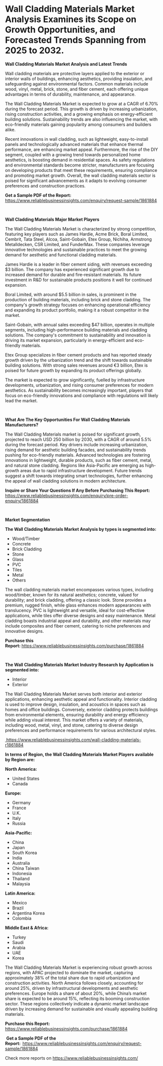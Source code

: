 <p><h1>Wall Cladding Materials Market Analysis Examines its Scope on Growth Opportunities, and Forecasted Trends Spanning from 2025 to 2032.</h1></p><p><strong>Wall Cladding Materials Market Analysis and Latest Trends</strong></p>
<p><p>Wall cladding materials are protective layers applied to the exterior or interior walls of buildings, enhancing aesthetics, providing insulation, and safeguarding against environmental factors. Common materials include wood, vinyl, metal, brick, stone, and fiber cement, each offering unique advantages in terms of durability, maintenance, and appearance.</p><p>The Wall Cladding Materials Market is expected to grow at a CAGR of 6.70% during the forecast period. This growth is driven by increasing urbanization, rising construction activities, and a growing emphasis on energy-efficient building solutions. Sustainability trends are also influencing the market, with eco-friendly materials gaining popularity among consumers and builders alike. </p><p>Recent innovations in wall cladding, such as lightweight, easy-to-install panels and technologically advanced materials that enhance thermal performance, are enhancing market appeal. Furthermore, the rise of the DIY segment, coupled with a growing trend towards personalized home aesthetics, is boosting demand in residential spaces. As safety regulations and environmental standards become stricter, manufacturers are focusing on developing products that meet these requirements, ensuring compliance and promoting market growth. Overall, the wall cladding materials sector is poised for significant advancements as it adapts to evolving consumer preferences and construction practices.</p></p>
<p><strong>Get a Sample PDF of the Report:&nbsp;</strong> <a href="https://www.reliablebusinessinsights.com/enquiry/request-sample/1861884?utm_campaign=3134&utm_medium=2&utm_source=Github&utm_content=ia&utm_term=31032025&utm_id=wall-cladding-materials">https://www.reliablebusinessinsights.com/enquiry/request-sample/1861884</a></p>
<p>&nbsp;</p>
<p><strong>Wall Cladding Materials Major Market Players</strong></p>
<p><p>The Wall Cladding Materials Market is characterized by strong competition, featuring key players such as James Hardie, Acme Brick, Boral Limited, Cembrit, Tata Steel, Alcoa, Saint-Gobain, Etex Group, Nichiha, Armstrong Metalldecken, CSR Limited, and FunderMax. These companies leverage innovative technologies and sustainable practices to meet the growing demand for aesthetic and functional cladding materials.</p><p>James Hardie is a leader in fiber cement siding, with revenues exceeding $3 billion. The company has experienced significant growth due to increased demand for durable and fire-resistant materials. Its future investment in R&D for sustainable products positions it well for continued expansion.</p><p>Boral Limited, with around $5.5 billion in sales, is prominent in the production of building materials, including brick and stone cladding. The company's growth strategy focuses on enhancing operational efficiency and expanding its product portfolio, making it a robust competitor in the market.</p><p>Saint-Gobain, with annual sales exceeding $47 billion, operates in multiple segments, including high-performance building materials and cladding solutions. The company's commitment to sustainability and innovation is driving its market expansion, particularly in energy-efficient and eco-friendly materials.</p><p>Etex Group specializes in fiber cement products and has reported steady growth driven by the urbanization trend and the shift towards sustainable building solutions. With strong sales revenues around €3 billion, Etex is poised for future growth by expanding its product offerings globally.</p><p>The market is expected to grow significantly, fuelled by infrastructure developments, urbanization, and rising consumer preferences for modern aesthetics. As sustainability becomes increasingly important, players that focus on eco-friendly innovations and compliance with regulations will likely lead the market.</p></p>
<p>&nbsp;</p>
<p><strong>What Are The Key Opportunities For Wall Cladding Materials Manufacturers?</strong></p>
<p><p>The Wall Cladding Materials market is poised for significant growth, projected to reach USD 250 billion by 2030, with a CAGR of around 5.5% during the forecast period. Key drivers include increasing urbanization, rising demand for aesthetic building facades, and sustainability trends pushing for eco-friendly materials. Advanced technologies are fostering innovations in lightweight, durable products, such as fiber cement, metal, and natural stone cladding. Regions like Asia-Pacific are emerging as high-growth areas due to rapid infrastructure development. Future trends suggest a shift towards integrating smart technologies, further enhancing the appeal of wall cladding solutions in modern architecture.</p></p>
<p><strong>Inquire or Share Your Questions If Any Before Purchasing This Report:</strong> <a href="https://www.reliablebusinessinsights.com/enquiry/pre-order-enquiry/1861884?utm_campaign=3134&utm_medium=2&utm_source=Github&utm_content=ia&utm_term=31032025&utm_id=wall-cladding-materials">https://www.reliablebusinessinsights.com/enquiry/pre-order-enquiry/1861884</a></p>
<p>&nbsp;</p>
<p><strong>Market Segmentation</strong></p>
<p><strong>The Wall Cladding Materials Market Analysis by types is segmented into:</strong></p>
<p><ul><li>Wood/Timber</li><li>Concrete</li><li>Brick Cladding</li><li>Stone</li><li>Glass</li><li>PVC</li><li>Tiles</li><li>Metal</li><li>Others</li></ul></p>
<p><p>The wall cladding materials market encompasses various types, including wood/timber, known for its natural aesthetics; concrete, valued for durability; and brick cladding, offering a classic look. Stone provides a premium, rugged finish, while glass enhances modern appearances with translucency. PVC is lightweight and versatile, ideal for cost-effective applications, while tiles offer diverse designs and easy maintenance. Metal cladding boasts industrial appeal and durability, and other materials may include composites and fiber cement, catering to niche preferences and innovative designs.</p></p>
<p><strong>Purchase this Report:&nbsp;</strong><a href="https://www.reliablebusinessinsights.com/purchase/1861884?utm_campaign=3134&utm_medium=2&utm_source=Github&utm_content=ia&utm_term=31032025&utm_id=wall-cladding-materials">https://www.reliablebusinessinsights.com/purchase/1861884</a></p>
<p>&nbsp;</p>
<p><strong>The Wall Cladding Materials Market Industry Research by Application is segmented into:</strong></p>
<p><ul><li>Interior</li><li>Exterior</li></ul></p>
<p><p>The Wall Cladding Materials Market serves both interior and exterior applications, enhancing aesthetic appeal and functionality. Interior cladding is used to improve design, insulation, and acoustics in spaces such as homes and office buildings. Conversely, exterior cladding protects buildings from environmental elements, ensuring durability and energy efficiency while adding visual interest. This market offers a variety of materials, including wood, metal, vinyl, and stone, catering to diverse design preferences and performance requirements for various architectural styles.</p></p>
<p><a href="https://www.reliablebusinessinsights.com/wall-cladding-materials-r1861884?utm_campaign=3134&utm_medium=2&utm_source=Github&utm_content=ia&utm_term=31032025&utm_id=wall-cladding-materials">&nbsp;https://www.reliablebusinessinsights.com/wall-cladding-materials-r1861884</a></p>
<p><strong>In terms of Region, the Wall Cladding Materials Market Players available by Region are:</strong></p>
<p>
    <p> <strong> North America: </strong>
        <ul>
            <li>United States</li>
            <li>Canada</li>
        </ul>
        </p> 
    <p> <strong> Europe: </strong>
        <ul>
            <li>Germany</li>
            <li>France</li>
            <li>U.K.</li>
            <li>Italy</li>
            <li>Russia</li>
        </ul>
        </p> 
    <p> <strong> Asia-Pacific: </strong>
        <ul>
            <li>China</li>
            <li>Japan</li>
            <li>South Korea</li>
            <li>India</li>
            <li>Australia</li>
            <li>China Taiwan</li>
            <li>Indonesia</li>
            <li>Thailand</li>
            <li>Malaysia</li>
        </ul>
        </p> 
    <p> <strong> Latin America: </strong>
        <ul>
            <li>Mexico</li>
            <li>Brazil</li>
            <li>Argentina Korea</li>
            <li>Colombia</li>
        </ul>
        </p> 
    <p> <strong> Middle East & Africa: </strong>
        <ul>
            <li>Turkey</li>
            <li>Saudi</li>
            <li>Arabia</li>
            <li>UAE</li>
            <li>Korea</li>
        </ul>
    </p>
    </p>
<p><p>The Wall Cladding Materials Market is experiencing robust growth across regions, with APAC projected to dominate the market, capturing approximately 38% of the total share due to rapid urbanization and construction activities. North America follows closely, accounting for around 25%, driven by infrastructural developments and aesthetic preferences. Europe holds a share of about 20%, while China’s market share is expected to be around 15%, reflecting its booming construction sector. These regions collectively indicate a dynamic market landscape driven by increasing demand for sustainable and visually appealing building materials.</p></p>
<p><strong>Purchase this Report: </strong><a href="https://www.reliablebusinessinsights.com/purchase/1861884?utm_campaign=3134&utm_medium=2&utm_source=Github&utm_content=ia&utm_term=31032025&utm_id=wall-cladding-materials">https://www.reliablebusinessinsights.com/purchase/1861884</a></p>
<p>&nbsp;<strong>Get a Sample PDF of the Report:&nbsp;&nbsp;</strong><a href="https://www.reliablebusinessinsights.com/enquiry/request-sample/1861884?utm_campaign=3134&utm_medium=2&utm_source=Github&utm_content=ia&utm_term=31032025&utm_id=wall-cladding-materials">https://www.reliablebusinessinsights.com/enquiry/request-sample/1861884</a></p>
<p><strong></strong></p>
<p>Check more reports on <a href="https://www.reliablebusinessinsights.com/?utm_campaign=3134&utm_medium=2&utm_source=Github&utm_content=ia&utm_term=31032025&utm_id=wall-cladding-materials">https://www.reliablebusinessinsights.com/</a></p>